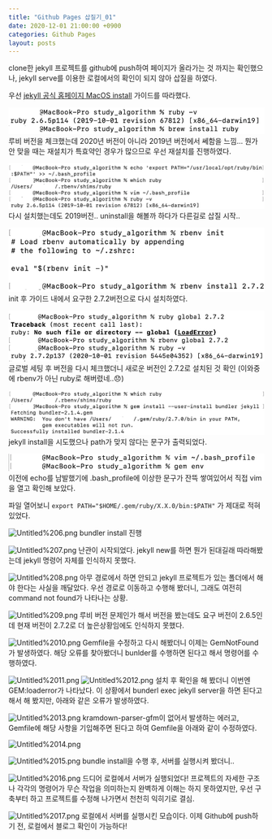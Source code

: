 ```yaml
---
title: "Github Pages 삽질기_01"
date: 2020-12-01 21:00:00 +0900
categories: Github Pages
layout: posts
---
```


clone한 jekyll 프로젝트를 github에 push하여 페이지가 올라가는 것 까지는 확인했으나,
jekyll serve를 이용한 로컬에서의 확인이 되지 않아 삽질을 하였다.

우선 [jekyll 공식 홈페이지 MacOS install](https://jekyllrb.com/docs/installation/macos/) 가이드를 따라했다.

![Untitled.png](/assets/img/posts/2020-12-01-Github_Page_00/Untitled.png)
루비 버전을 체크했는데 2020년 버전이 아니라 2019년 버전에서 쎄함을 느낌...
뭔가 안 맞을 때는 재설치가 특효약인 경우가 많으므로 우선 재설치를 진행하였다.

![Untitled%201.png](/assets/img/posts/2020-12-01-Github_Page_00/Untitled%201.png)
다시 설치했는데도 2019버전.. uninstall을 해볼까 하다가 다른길로 삽질 시작..

![Untitled%202.png](/assets/img/posts/2020-12-01-Github_Page_00/Untitled%202.png)
init 후 가이드 내에서 요구한 2.7.2버전으로 다시 설치하였다.

![Untitled%203.png](/assets/img/posts/2020-12-01-Github_Page_00/Untitled%203.png)
글로벌 세팅 후 버전을 다시 체크했더니 새로운 버전인 2.7.2로 설치된 것 확인
(이와중에 rbenv가 아닌 ruby로 해버렸네..&#128542;)

![Untitled%204.png](/assets/img/posts/2020-12-01-Github_Page_00/Untitled%204.png)
jekyll install을 시도했으나 path가 맞지 않다는 문구가 출력되었다.

![Untitled%205.png](/assets/img/posts/2020-12-01-Github_Page_00/Untitled%205.png)
이전에 echo를 남발했기에 .bash_profile에 이상한 문구가 잔뜩 쌓여있어서 직접 vim을 열고 확인해 보았다.

파일 열어보니
```export PATH="$HOME/.gem/ruby/X.X.0/bin:$PATH"```
가 제대로 적혀 있었다.

![Untitled%206.png](/assets/img/posts/2020-12-01-Github_Page_00/Untitled%206.png)
bundler install 진행

![Untitled%207.png](/assets/img/posts/2020-12-01-Github_Page_00/Untitled%207.png)
난관이 시작되었다. jekyll new를 하면 뭔가 된대길래 따라해봤는데 jekyll 명령어 자체를 인식하지 못했다.

![Untitled%208.png](/assets/img/posts/2020-12-01-Github_Page_00/Untitled%208.png)
아무 경로에서 하면 안되고 jekyll 프로젝트가 있는 폴더에서 해야 한다는 사실을 깨달았다.
우선 경로로 이동하고 수행해 봤더니, 그래도 여전히 command not found가 나타나는 상황.

![Untitled%209.png](/assets/img/posts/2020-12-01-Github_Page_00/Untitled%209.png)
루비 버전 문제인가 해서 버전을 봤는데도 요구 버전이 2.6.5인데 현재 버전이 2.7.2로 더 높은상황임에도 인식하지 못했다.

![Untitled%2010.png](/assets/img/posts/2020-12-01-Github_Page_00/Untitled%2010.png)
Gemfile을 수정하고 다시 해봤더니 이제는 GemNotFound가 발생하였다. 
해당 오류를 찾아봤더니 bunlder를 수행하면 된다고 해서 명령어를 수행하였다.

![Untitled%2011.png](/assets/img/posts/2020-12-01-Github_Page_00/Untitled%2011.png)
![Untitled%2012.png](/assets/img/posts/2020-12-01-Github_Page_00/Untitled%2012.png)
설치 후 확인을 해 봤더니 이번엔 GEM:loaderror가 나타났다.
이 상황에서 bunderl exec jekyll server을 하면 된다고 해서 해 봤지만, 아래와 같은 오류가 발생하였다.

![Untitled%2013.png](/assets/img/posts/2020-12-01-Github_Page_00/Untitled%2013.png)
kramdown-parser-gfm이 없어서 발생하는 에러고, Gemfile에 해당 사항을 기입해주면 된다고 하여 Gemfile을 아래와 같이 수정하였다.

![Untitled%2014.png](/assets/img/posts/2020-12-01-Github_Page_00/Untitled%2014.png)


![Untitled%2015.png](/assets/img/posts/2020-12-01-Github_Page_00/Untitled%2015.png)
bundle install을 수행 후, 서버를 실행시켜 봤더니..

![Untitled%2016.png](/assets/img/posts/2020-12-01-Github_Page_00/Untitled%2016.png)
드디어 로컬에서 서버가 실행되었다!
프로젝트의 자세한 구조나 각각의 명령어가 무슨 작업을 의미하는지 완벽하게 이해는 하지 못하였지만, 우선 구축부터 하고 프로젝트를 수정해 나가면서 천천히 익히기로 결심.

![Untitled%2017.png](/assets/img/posts/2020-12-01-Github_Page_00/Untitled%2017.png)
로컬에서 서버를 실행시킨 모습이다. 이제 Github에 push하기 전, 로컬에서 블로그 확인이 가능하다!